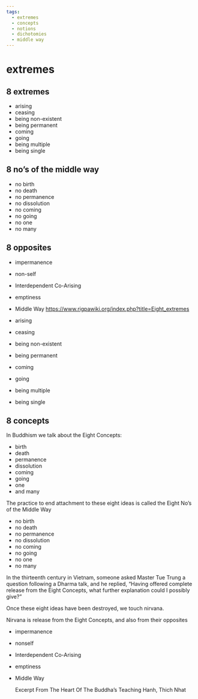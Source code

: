 ```yaml
---
tags:
  - extremes 
  - concepts 
  - notions 
  - dichotomies 
  - middle way
---
```

# extremes

## 8 extremes

- arising
- ceasing
- being non-existent
- being permanent
- coming
- going
- being multiple
- being single

## 8 no’s of the middle way

- no birth
- no death
- no permanence
- no dissolution
- no coming
- no going
- no one
- no many

## 8 opposites

- impermanence
- non-self
- Interdependent Co-Arising
- emptiness

- Middle Way <https://www.rigpawiki.org/index.php?title=Eight_extremes>

- arising
- ceasing
- being non-existent
- being permanent
- coming
- going
- being multiple
- being single

## 8 concepts

In Buddhism we talk about the Eight Concepts:

- birth
- death
- permanence
- dissolution
- coming
- going
- one
- and many

The practice to end attachment to these eight ideas is called the Eight No’s of the Middle Way

- no birth
- no death
- no permanence
- no dissolution
- no coming
- no going
- no one
- no many

In the thirteenth century in Vietnam, someone asked Master Tue Trung a question following a Dharma talk, and he replied, “Having offered complete release from the Eight Concepts, what further explanation could I possibly give?”

Once these eight ideas have been destroyed, we touch nirvana.

Nirvana is release from the Eight Concepts, and also from their opposites

- impermanence
- nonself
- Interdependent Co-Arising
- emptiness
- Middle Way

    Excerpt From
    The Heart Of The Buddha’s Teaching
    Hanh, Thich Nhat
